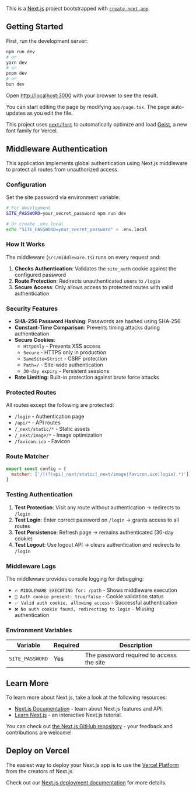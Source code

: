 This is a [Next.js](https://nextjs.org) project bootstrapped with [`create-next-app`](https://nextjs.org/docs/app/api-reference/cli/create-next-app).

## Getting Started

First, run the development server:

```bash
npm run dev
# or
yarn dev
# or
pnpm dev
# or
bun dev
```

Open [http://localhost:3000](http://localhost:3000) with your browser to see the result.

You can start editing the page by modifying `app/page.tsx`. The page auto-updates as you edit the file.

This project uses [`next/font`](https://nextjs.org/docs/app/building-your-application/optimizing/fonts) to automatically optimize and load [Geist](https://vercel.com/font), a new font family for Vercel.

## Middleware Authentication

This application implements global authentication using Next.js middleware to protect all routes from unauthorized access.

### Configuration

Set the site password via environment variable:

```bash
# For development
SITE_PASSWORD=your_secret_password npm run dev

# Or create .env.local
echo "SITE_PASSWORD=your_secret_password" > .env.local
```

### How It Works

The middleware (`src/middleware.ts`) runs on every request and:

1. **Checks Authentication**: Validates the `site_auth` cookie against the configured password
2. **Route Protection**: Redirects unauthenticated users to `/login`
3. **Secure Access**: Only allows access to protected routes with valid authentication

### Security Features

- **SHA-256 Password Hashing**: Passwords are hashed using SHA-256
- **Constant-Time Comparison**: Prevents timing attacks during authentication
- **Secure Cookies**: 
  - `HttpOnly` - Prevents XSS access
  - `Secure` - HTTPS only in production
  - `SameSite=Strict` - CSRF protection
  - `Path=/` - Site-wide authentication
  - `30-day expiry` - Persistent sessions
- **Rate Limiting**: Built-in protection against brute force attacks

### Protected Routes

All routes except the following are protected:
- `/login` - Authentication page
- `/api/*` - API routes
- `/_next/static/*` - Static assets
- `/_next/image/*` - Image optimization
- `/favicon.ico` - Favicon

### Route Matcher

```javascript
export const config = {
  matcher: ['/((?!api|_next/static|_next/image|favicon.ico|login).*)'],
}
```

### Testing Authentication

1. **Test Protection**: Visit any route without authentication → redirects to `/login`
2. **Test Login**: Enter correct password on `/login` → grants access to all routes
3. **Test Persistence**: Refresh page → remains authenticated (30-day cookie)
4. **Test Logout**: Use logout API → clears authentication and redirects to `/login`

### Middleware Logs

The middleware provides console logging for debugging:
- `🔥 MIDDLEWARE EXECUTING for: /path` - Shows middleware execution
- `🍪 Auth cookie present: true/false` - Cookie validation status
- `✅ Valid auth cookie, allowing access` - Successful authentication
- `❌ No auth cookie found, redirecting to login` - Missing authentication

### Environment Variables

| Variable | Required | Description |
|----------|----------|-------------|
| `SITE_PASSWORD` | Yes | The password required to access the site |

## Learn More

To learn more about Next.js, take a look at the following resources:

- [Next.js Documentation](https://nextjs.org/docs) - learn about Next.js features and API.
- [Learn Next.js](https://nextjs.org/learn) - an interactive Next.js tutorial.

You can check out [the Next.js GitHub repository](https://github.com/vercel/next.js) - your feedback and contributions are welcome!

## Deploy on Vercel

The easiest way to deploy your Next.js app is to use the [Vercel Platform](https://vercel.com/new?utm_medium=default-template&filter=next.js&utm_source=create-next-app&utm_campaign=create-next-app-readme) from the creators of Next.js.

Check out our [Next.js deployment documentation](https://nextjs.org/docs/app/building-your-application/deploying) for more details.
